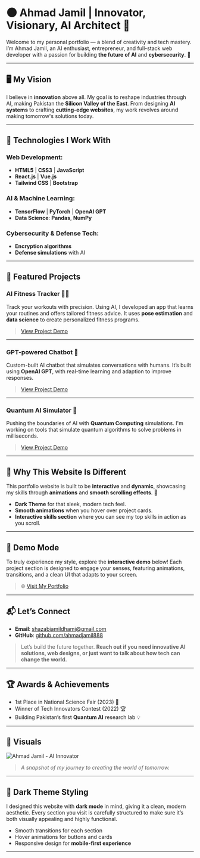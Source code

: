# 🌑 Ahmad Jamil | Innovator, Visionary, AI Architect 🚀

Welcome to my personal portfolio — a blend of creativity and tech mastery. I’m Ahmad Jamil, an AI enthusiast, entrepreneur, and full-stack web developer with a passion for building **the future of AI** and **cybersecurity**. 🌟

---

## 🖥️ **My Vision**
I believe in **innovation** above all. My goal is to reshape industries through AI, making Pakistan the **Silicon Valley of the East**. From designing **AI systems** to crafting **cutting-edge websites**, my work revolves around making tomorrow's solutions today.

---

## 💼 **Technologies I Work With**

### **Web Development:**
- **HTML5** | **CSS3** | **JavaScript**
- **React.js** | **Vue.js**
- **Tailwind CSS** | **Bootstrap**
  
### **AI & Machine Learning:**
- **TensorFlow** | **PyTorch** | **OpenAI GPT**
- **Data Science**: **Pandas**, **NumPy**
  
### **Cybersecurity & Defense Tech:**
- **Encryption algorithms**
- **Defense simulations** with AI

---

## 🚀 **Featured Projects**

### **AI Fitness Tracker** 🏋️‍♂️
Track your workouts with precision. Using AI, I developed an app that learns your routines and offers tailored fitness advice. It uses **pose estimation** and **data science** to create personalized fitness programs.
> [View Project Demo](#)  

---

### **GPT-powered Chatbot** 🤖
Custom-built AI chatbot that simulates conversations with humans. It’s built using **OpenAI GPT**, with real-time learning and adaption to improve responses.
> [View Project Demo](#)

---

### **Quantum AI Simulator** 🧬
Pushing the boundaries of AI with **Quantum Computing** simulations. I'm working on tools that simulate quantum algorithms to solve problems in milliseconds.
> [View Project Demo](#)

---

## 🌟 **Why This Website Is Different**

This portfolio website is built to be **interactive** and **dynamic**, showcasing my skills through **animations** and **smooth scrolling effects**. 🚀

- **Dark Theme** for that sleek, modern tech feel.
- **Smooth animations** when you hover over project cards.
- **Interactive skills section** where you can see my top skills in action as you scroll.

---

## 🎨 **Demo Mode**

To truly experience my style, explore the **interactive demo** below! Each project section is designed to engage your senses, featuring animations, transitions, and a clean UI that adapts to your screen.

> 🌐 [Visit My Portfolio](https://ahmadjamil888.github.io)

---

## 📬 **Let’s Connect**

- **Email**: shazabjamildhami@gmail.com
- **GitHub**: [github.com/ahmadjamil888](#)
  
> Let’s build the future together. **Reach out if you need innovative AI solutions, web designs, or just want to talk about how tech can change the world.**

---

## 🏆 **Awards & Achievements**
- 1st Place in National Science Fair (2023) 🏅
- Winner of Tech Innovators Contest (2022) 🏆
- Building Pakistan’s first **Quantum AI** research lab 💡

---

## 📑 **Visuals**
![Ahmad Jamil - AI Innovator](![WIN_20250404_00_40_24_Pro](https://github.com/user-attachments/assets/b3e27326-e113-4c86-abfe-53b160124875)
)

> *A snapshot of my journey to creating the world of tomorrow.*

---

## 🌈 **Dark Theme Styling**

I designed this website with **dark mode** in mind, giving it a clean, modern aesthetic. Every section you visit is carefully structured to make sure it’s both visually appealing and highly functional.

- Smooth transitions for each section
- Hover animations for buttons and cards
- Responsive design for **mobile-first experience**

---

